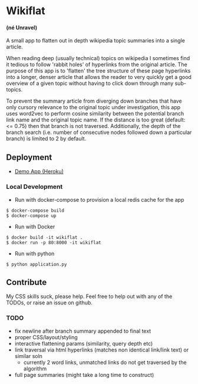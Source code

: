 # Wikiflat
#### (né Unravel)
A small app to flatten out in depth wikipedia topic summaries into a single article.

When reading deep (usually technical) topics on wikipedia I sometimes find it tedious to follow 'rabbit holes' of hyperlinks from the original article. The purpose of this app is to 'flatten' the tree structure of these page hyperlinks into a longer, denser article that allows the reader to very quickly get a good overview of a given topic without having to click down through many sub-topics.

To prevent the summary article from diverging down branches that have only cursory relevance to the original topic under investigation, this app uses word2vec to perform cosine similarity between the potential branch link name and the original topic name. If the distance is too great (default: <= 0.75) then that branch is not traversed. Additionally, the depth of the branch search (i.e. number of consecutive nodes followed down a particular branch) is limited to 2 by default.

## Deployment
- [Demo App (Heroku)](http://wikiflat.herokuapp.com)

### Local Development
- Run with docker-compose to provision a local redis cache for the app
```
$ docker-compose build
$ docker-compose up
```

- Run with Docker
```
$ docker build -it wikiflat .
$ docker run -p 80:8000 -it wikiflat
```

- Run with python
```
$ python application.py
```
## Contribute
My CSS skills suck, please help. Feel free to help out with any of the TODOs, or raise an issue on github.

### TODO
- fix newline after branch summary appended to final text
- proper CSS/layout/styling
- interactive flattening params (similarity, query depth etc)
- link traversal via html hyperlinks (matches non identical link/link text) or similar soln
	- currently 2 word links, unmatched links do not get traversed by the algorithm
- full page summaries (might take a long time to construct)